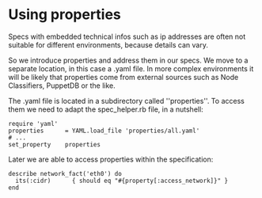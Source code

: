 Using properties
================

Specs with embedded technical infos such as ip addresses are often not suitable for different environments, because details can vary.

So we introduce properties and address them in our specs. 
We move to a separate location, in this case a .yaml file. In more complex environments it will be likely that properties come from external sources such as Node Classifiers, PuppetDB or the like.

The .yaml file is located in a subdirectory called ''properties''. To access them we need to adapt the spec_helper.rb file, in a nutshell:

```
require 'yaml'
properties      = YAML.load_file 'properties/all.yaml'
# ...
set_property	properties
```

Later we are able to access properties within the specification:
```
describe network_fact('eth0') do
  its(:cidr)      { should eq "#{property[:access_network]}" }
end
```

